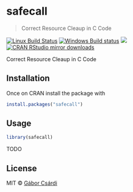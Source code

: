 
# safecall

> Correct Resource Cleaup in C Code

[![Linux Build Status](https://travis-ci.org/gaborcsardi/safecall.svg?branch=master)](https://travis-ci.org/gaborcsardi/safecall)
[![Windows Build status](https://ci.appveyor.com/api/projects/status/github/gaborcsardi/safecall?svg=true)](https://ci.appveyor.com/project/gaborcsardi/safecall)
[![](http://www.r-pkg.org/badges/version/safecall)](http://www.r-pkg.org/pkg/safecall)
[![CRAN RStudio mirror downloads](http://cranlogs.r-pkg.org/badges/safecall)](http://www.r-pkg.org/pkg/safecall)


Correct Resource Cleaup in C Code

## Installation

Once on CRAN install the package with 

```r
install.packages("safecall")
```

## Usage

```r
library(safecall)
```

TODO

## License

MIT © [Gábor Csárdi](https://github.com/gaborcsardi)
